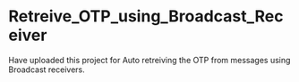 # Retreive_OTP_using_Broadcast_Receiver
Have uploaded this project for Auto retreiving the OTP from messages using Broadcast receivers.
